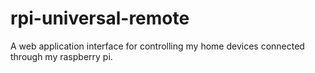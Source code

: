 # rpi-universal-remote
A web application interface for controlling my home devices connected through my raspberry pi.
